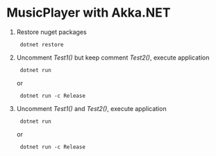 #  MusicPlayer with Akka.NET  #

1. Restore nuget packages

        dotnet restore

2. Uncomment *Test1()* but keep comment *Test2()*, execute application

        dotnet run 

    or

        dotnet run -c Release

3. Uncomment *Test1()* and *Test2()*, execute application

        dotnet run 

    or

        dotnet run -c Release